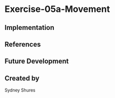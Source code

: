 # Exercise-05a-Movement


## Implementation

## References

## Future Development

## Created by
Sydney Shures

